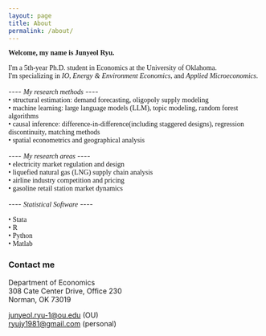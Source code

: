 ```yaml
---
layout: page
title: About
permalink: /about/
---
```


<span style="font-family: 'Georgia', serif">**Welcome, my name is Junyeol Ryu.**</span>  


<span style="font-family: 'Times', serif">I'm a 5th-year Ph.D. student in Economics at the University of Oklahoma. </span>  
<span style="font-family: 'Times', serif">I'm specializing in *IO*, *Energy & Environment Economics*, and *Applied Microeconomics*. </span>  
  
---- <span style="font-family: 'Times New Roman', serif">*My research methods*</span>  ----  
<span style="font-family: 'Times', serif">• structural estimation: demand forecasting, oligopoly supply modeling</span>  
<span style="font-family: 'Times', serif">• machine learning: large language models (LLM), topic modeling, random forest algorithms</span>  
<span style="font-family: 'Times', serif">• causal inference: difference-in-difference(including staggered designs), regression discontinuity, matching methods</span>  
<span style="font-family: 'Times', serif">• spatial econometrics and geographical analysis</span>  
 

---- <span style="font-family: 'Times New Roman', serif">*My research areas*</span>   ----  
<span style="font-family: 'Garamond', serif">• electricity market regulation and design  </span>  
<span style="font-family: 'Garamond', serif">• liquefied natural gas (LNG) supply chain analysis</span>  
<span style="font-family: 'Garamond', serif">• airline industry competition and pricing  </span>  
<span style="font-family: 'Garamond', serif">• gasoline retail station market dynamics  </span>  

---- <span style="font-family: 'Times New Roman', serif">*Statistical Software*</span>   ----  

<span style="font-family: 'Garamond', serif">• Stata  </span>  
<span style="font-family: 'Garamond', serif">• R  </span>  
<span style="font-family: 'Garamond', serif">• Python  </span>  
<span style="font-family: 'Garamond', serif">• Matlab  </span>  




### Contact me

Department of Economics  
308 Cate Center Drive, Office 230  
Norman, OK 73019  

junyeol.ryu-1@ou.edu  (OU)  
ryujy1981@gmail.com  (personal)  


